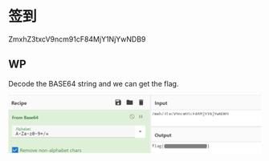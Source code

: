 # 签到

ZmxhZ3txcV9ncm91cF84MjY1NjYwNDB9

## WP

Decode the BASE64 string and we can get the flag.

![image-20210810152106566](签到.assets/image-20210810152106566.png)